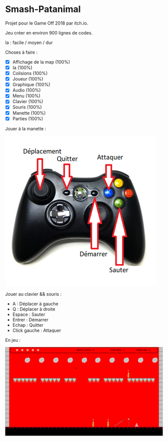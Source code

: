 # Smash-Patanimal

Projet pour le Game Off 2018 par itch.io.

Jeu créer en environ 900 lignes de codes.

Ia : facile / moyen / dur

Choses à faire :

- [x] Affichage de la map (100%)
- [x] Ia (100%)
- [x] Colisions (100%)
- [x] Joueur (100%)
- [x] Graphique (100%)
- [x] Audio (100%)
- [x] Menu (100%)
- [x] Clavier  (100%) 
- [x] Souris (100%)
- [x] Manette (100%)
- [x] Parties (100%)

Jouer à la manette : 

![Screenshot](manette.png)

Jouer au clavier && souris :

- A : Déplacer à gauche
- Q : Déplacer à droite
- Espace : Sauter
- Entrer : Démarrer
- Echap : Quitter
- Click gauche : Attaquer

En jeu :

![Screenshot](screenshotGame.png)
